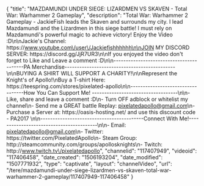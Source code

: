 {
    "title": "MAZDAMUNDI UNDER SIEGE: LIZARDMEN VS SKAVEN - Total War: Warhammer 2 Gameplay",
    "description": "Total War: Warhammer 2 Gameplay - JackieFish leads the Skaven and surrounds my city. I lead Mazdamundi and the Lizardmen in this siege battle! I must rely on Mazdamundi's powerful magic to achieve victory! Enjoy the Video :D\n\nJackie's Channel: https:\/\/www.youtube.com\/user\/Jackiefishhhhhh\n\nJOIN MY DISCORD SERVER: https:\/\/discord.gg\/JjR7UR3\n\nIf you enjoyed the video don't forget to Like and Leave a comment :D\n\n-----------------------------------------PA Merchandise---------------------------------------------\n\nBUYING A SHIRT WILL SUPPORT A CHARITY!\n\nRepresent the Knight's of Apollo!\nBuy a T-shirt Here: https:\/\/teespring.com\/stores\/pixelated-apollo\n\n----------------------------------How You Can Support Me! -----------------------------------\n\n- Like, share and leave a comment :D\n- Turn OFF adblock or whitelist my channel\n- Send me a GREAT battle Replay: pixelatedapollo@gmail.com\n- Purchase a Server at: https:\/\/oasis-hosting.net\/ and use this discount code - PA2017 \n\n------------------------------------------Connect With Me!-----------------------------------------\n\n- Email: pixelatedapollo@gmail.com\n- Twitter: https:\/\/twitter.com\/PixelatedApollo\n- Steam Group:  http:\/\/steamcommunity.com\/groups\/apollosknights\n- Twitch: http:\/\/www.twitch.tv\/pixelatedapollo",
    "channelid": "117407949",
    "videoid": "117406458",
    "date_created": "1506193204",
    "date_modified": "1507771932",
    "type": "captivate",
    "layout": "channelVideo",
    "url": "\/tere\/mazdamundi-under-siege-lizardmen-vs-skaven-total-war-warhammer-2-gameplay\/117407949-117406458"
}